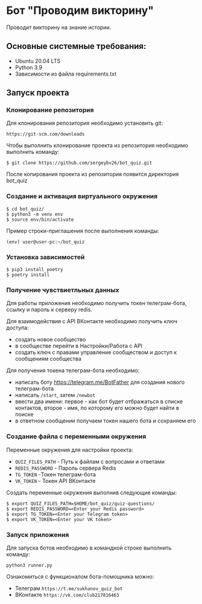 # Бот "Проводим викторину"
Проводит викторину на знание истории.
## Основные системные требования:
* Ubuntu 20.04 LTS
* Python 3.9
* Зависимости из файла requirements.txt

## Запуск проекта
### Клонирование репозитория
Для клонирования репозитория необходимо установить git:
```shell
https://git-scm.com/downloads
```
Чтобы выполнить клонирование проекта из репозитория необходимо выполнить команду:
```shell
$ git clone https://github.com/sergeybv26/bot_quiz.git
```
После копирования проекта из репозитория появится директория bot_quiz

### Создание и активация виртуального окружения
```shell
$ cd bot_quiz/
$ python3 -m venv env
$ source env/bin/activate
```
Пример строки-приглашения после выполнения команды:
```shell
(env) user@user-pc:~/bot_quiz
```
### Установка зависимостей
```shell
$ pip3 install poetry
$ poetry install
```

### Получение чувствиетльных данных
Для работы приложения необходимо получить токен телеграм-бота, ссылку и пароль к серверу redis.

Для взаимодействия с API ВКонтакте необходимо получить ключ доступа:
* создать новое сообщество
* в сообществе перейти в Настройки/Работа с API
* создать ключ с правами управление сообществом и доступ к сообщениям сообщества

Для получения токена телеграм-бота необходимо:
* написать боту https://telegram.me/BotFather для создания нового телеграм-бота
* написать ```/start```, затем ```/newbot```
* ввести два имени: первое - как бот будет отбражаться в списке контактов, второе - имя, по которому его можно будет найти в поиске
* в ответном сообщении получаем токен нашего бота и сохраняем его

### Создание файла с переменными окружения
Переменные окружения для настройки проекта:
* ```QUIZ_FILES_PATH``` - Путь к файлам с вопросами и ответами
* ```REDIS_PASSWORD``` - Пароль сервера Redis
* ```TG_TOKEN``` -Токен телеграм-бота
* ```VK_TOKEN``` - Токен API ВКонтакте

Создать переменные окружения выполнив следующие команды:
```shell
$ export QUIZ_FILES_PATH=$HOME/bot_quiz/quiz-questions/
$ export REDIS_PASSWORD=<Enter your Redis password>
$ export TG_TOKEN=<Enter your Telegram token>
$ export VK_TOKEN=<Enter your VK token>
```

### Запуск приложения

Для запуска ботов необходимо в командной строке выполнить команду:
```shell
python3 runner.py
```

Ознакомиться с функционалом бота-помощника можно:
* Телеграм ```https://t.me/sukhanov_quiz_bot```
* ВКонтакте ```https://vk.com/club217816463```
